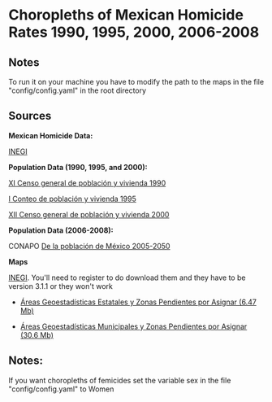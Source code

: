 ﻿Choropleths of Mexican Homicide Rates 1990, 1995, 2000, 2006-2008
=================================================================

Notes
-----
To run it on your machine you have to modify the path to the maps in the file "config/config.yaml" in the root directory

Sources
-------
__Mexican Homicide Data:__

[INEGI](http://www.inegi.org.mx/est/contenidos/espanol/proyectos/continuas/vitales/bd/mortalidad/MortalidadGeneral.asp?s=est&c=11144)

__Population Data (1990, 1995, and 2000):__

[XI Censo general de población y vivienda 1990](http://www.inegi.org.mx/sistemas/olap/proyectos/bd/consulta.asp?p=16653&c=11893&s=est)

[I Conteo de población y vivienda 1995](http://www.inegi.org.mx/sistemas/olap/proyectos/bd/consulta.asp?p=16647&c=11881&s=est)

[XII Censo general de población y vivienda 2000](http://www.inegi.org.mx/sistemas/olap/proyectos/bd/consulta.asp?p=14048&c=10252&s=est)

__Population Data (2006-2008):__

CONAPO [De la población de México 2005-2050 ](http://www.conapo.gob.mx/00cifras/proy/municipales.xls)

__Maps__

[INEGI](http://mapserver.inegi.org.mx/data/mgm/). You'll need to register to do download them and they have to be version 3.1.1 or they won't work

*  [Áreas Geoestadísticas Estatales y Zonas Pendientes por Asignar (6.47 Mb)](http://mapserver.inegi.org.mx/data/mgm/redirect.cfm?fileX=ESTADOS311)
    
*  [Áreas Geoestadísticas Municipales y Zonas Pendientes por Asignar (30.6 Mb)](http://mapserver.inegi.org.mx/data/mgm/redirect.cfm?fileX=MUNICIPIOS311)


Notes:
------
If you want choropleths of femicides set the variable sex in the file "config/config.yaml" to Women

